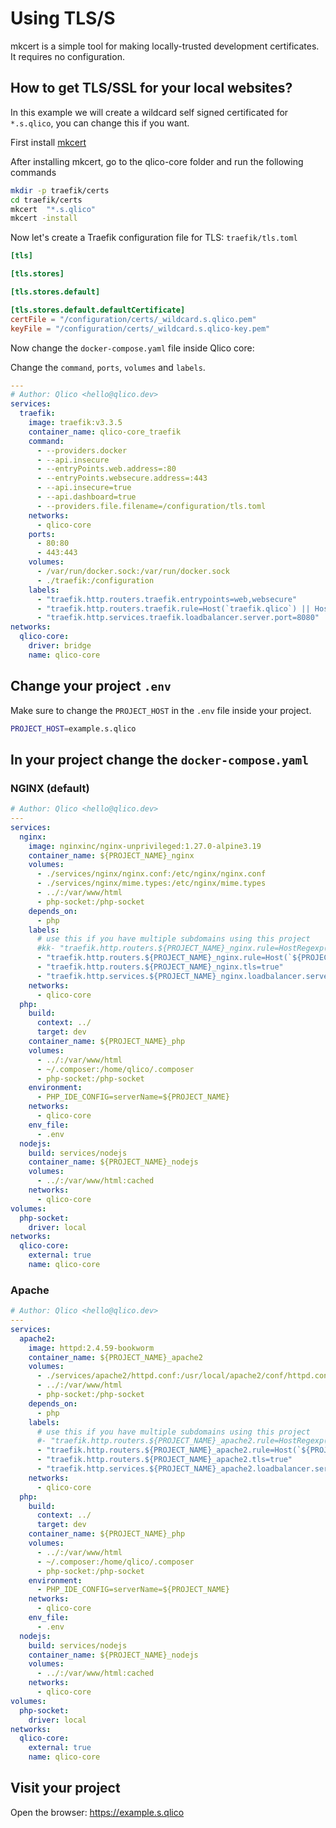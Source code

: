 # Using TLS/S

mkcert is a simple tool for making locally-trusted development certificates. It
requires no configuration.

## How to get TLS/SSL for your local websites?

In this example we will create a wildcard self signed certificated
for `*.s.qlico`, you can change this if you want.

First install [mkcert](https://github.com/FiloSottile/mkcert)

After installing mkcert, go to the qlico-core folder and run the following
commands

```bash
mkdir -p traefik/certs
cd traefik/certs
mkcert  "*.s.qlico"
mkcert -install
```

Now let's create a Traefik configuration file for TLS: `traefik/tls.toml`

```toml title="qlico-core/traefik/tls.toml"
[tls]

[tls.stores]

[tls.stores.default]

[tls.stores.default.defaultCertificate]
certFile = "/configuration/certs/_wildcard.s.qlico.pem"
keyFile = "/configuration/certs/_wildcard.s.qlico-key.pem"
```

Now change the `docker-compose.yaml` file inside Qlico core:

Change the `command`, `ports`, `volumes` and `labels`.

```yaml title="qlico-core/docker-compose.yaml" hl_lines="7-14 19 22 24-25"
---
# Author: Qlico <hello@qlico.dev>
services:
  traefik:
    image: traefik:v3.3.5
    container_name: qlico-core_traefik
    command:
      - --providers.docker
      - --api.insecure
      - --entryPoints.web.address=:80
      - --entryPoints.websecure.address=:443
      - --api.insecure=true
      - --api.dashboard=true
      - --providers.file.filename=/configuration/tls.toml
    networks:
      - qlico-core
    ports:
      - 80:80
      - 443:443
    volumes:
      - /var/run/docker.sock:/var/run/docker.sock
      - ./traefik:/configuration
    labels:
      - "traefik.http.routers.traefik.entrypoints=web,websecure"
      - "traefik.http.routers.traefik.rule=Host(`traefik.qlico`) || Host(`traefik.s.qlico`)"
      - "traefik.http.services.traefik.loadbalancer.server.port=8080"
networks:
  qlico-core:
    driver: bridge
    name: qlico-core
```

## Change your project `.env`

Make sure to change the `PROJECT_HOST` in the `.env` file inside your project.

```bash title="qlico/.env"
PROJECT_HOST=example.s.qlico
```

## In your project change the `docker-compose.yaml`

### NGINX (default)
```yaml title="qlico/docker-compose.yaml" hl_lines="18"
# Author: Qlico <hello@qlico.dev>
---
services:
  nginx:
    image: nginxinc/nginx-unprivileged:1.27.0-alpine3.19
    container_name: ${PROJECT_NAME}_nginx
    volumes:
      - ./services/nginx/nginx.conf:/etc/nginx/nginx.conf
      - ./services/nginx/mime.types:/etc/nginx/mime.types
      - ../:/var/www/html
      - php-socket:/php-socket
    depends_on:
      - php
    labels:
      # use this if you have multiple subdomains using this project
      #kk- "traefik.http.routers.${PROJECT_NAME}_nginx.rule=HostRegexp(`{subdomain:api|assets|www}.${PROJECT_HOST}`)"
      - "traefik.http.routers.${PROJECT_NAME}_nginx.rule=Host(`${PROJECT_HOST}`)"
      - "traefik.http.routers.${PROJECT_NAME}_nginx.tls=true"
      - "traefik.http.services.${PROJECT_NAME}_nginx.loadbalancer.server.port=8080"
    networks:
      - qlico-core
  php:
    build:
      context: ../
      target: dev
    container_name: ${PROJECT_NAME}_php
    volumes:
      - ../:/var/www/html
      - ~/.composer:/home/qlico/.composer
      - php-socket:/php-socket
    environment:
      - PHP_IDE_CONFIG=serverName=${PROJECT_NAME}
    networks:
      - qlico-core
    env_file:
      - .env
  nodejs:
    build: services/nodejs
    container_name: ${PROJECT_NAME}_nodejs
    volumes:
      - ../:/var/www/html:cached
    networks:
      - qlico-core
volumes:
  php-socket:
    driver: local
networks:
  qlico-core:
    external: true
    name: qlico-core
```

### Apache
```yaml title="qlico/docker-compose.yaml" hl_lines="17"
# Author: Qlico <hello@qlico.dev>
---
services:
  apache2:
    image: httpd:2.4.59-bookworm
    container_name: ${PROJECT_NAME}_apache2
    volumes:
      - ./services/apache2/httpd.conf:/usr/local/apache2/conf/httpd.conf
      - ../:/var/www/html
      - php-socket:/php-socket
    depends_on:
      - php
    labels:
      # use this if you have multiple subdomains using this project
      #- "traefik.http.routers.${PROJECT_NAME}_apache2.rule=HostRegexp(`{subdomain:api|assets|www}.${PROJECT_HOST}`)"
      - "traefik.http.routers.${PROJECT_NAME}_apache2.rule=Host(`${PROJECT_HOST}`)"
      - "traefik.http.routers.${PROJECT_NAME}_apache2.tls=true"
      - "traefik.http.services.${PROJECT_NAME}_apache2.loadbalancer.server.port=8080"
    networks:
      - qlico-core
  php:
    build:
      context: ../
      target: dev
    container_name: ${PROJECT_NAME}_php
    volumes:
      - ../:/var/www/html
      - ~/.composer:/home/qlico/.composer
      - php-socket:/php-socket
    environment:
      - PHP_IDE_CONFIG=serverName=${PROJECT_NAME}
    networks:
      - qlico-core
    env_file:
      - .env
  nodejs:
    build: services/nodejs
    container_name: ${PROJECT_NAME}_nodejs
    volumes:
      - ../:/var/www/html:cached
    networks:
      - qlico-core
volumes:
  php-socket:
    driver: local
networks:
  qlico-core:
    external: true
    name: qlico-core

```


## Visit your project

Open the browser: https://example.s.qlico
